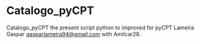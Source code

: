 # Catalogo_pyCPT
Catalogo_pyCPT
the present script python to improved for pyCPT Lameira Gaspar <gasparlameira94@gmail.com> with Amilcar28.
